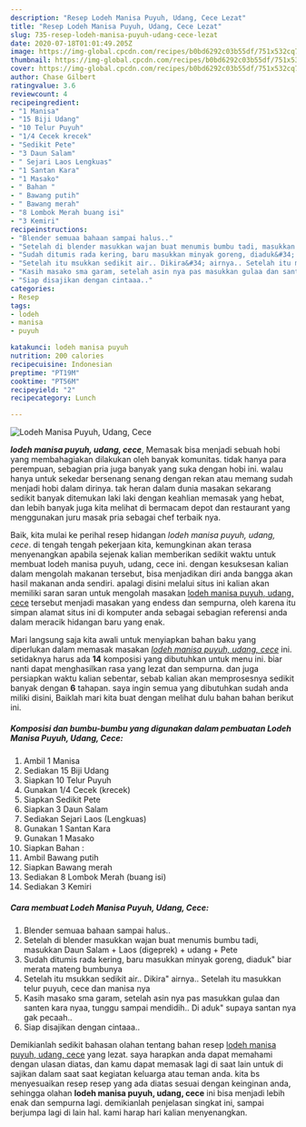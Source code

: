 ```yaml
---
description: "Resep Lodeh Manisa Puyuh, Udang, Cece Lezat"
title: "Resep Lodeh Manisa Puyuh, Udang, Cece Lezat"
slug: 735-resep-lodeh-manisa-puyuh-udang-cece-lezat
date: 2020-07-18T01:01:49.205Z
image: https://img-global.cpcdn.com/recipes/b0bd6292c03b55df/751x532cq70/lodeh-manisa-puyuh-udang-cece-foto-resep-utama.jpg
thumbnail: https://img-global.cpcdn.com/recipes/b0bd6292c03b55df/751x532cq70/lodeh-manisa-puyuh-udang-cece-foto-resep-utama.jpg
cover: https://img-global.cpcdn.com/recipes/b0bd6292c03b55df/751x532cq70/lodeh-manisa-puyuh-udang-cece-foto-resep-utama.jpg
author: Chase Gilbert
ratingvalue: 3.6
reviewcount: 4
recipeingredient:
- "1 Manisa"
- "15 Biji Udang"
- "10 Telur Puyuh"
- "1/4 Cecek krecek"
- "Sedikit Pete"
- "3 Daun Salam"
- " Sejari Laos Lengkuas"
- "1 Santan Kara"
- "1 Masako"
- " Bahan "
- " Bawang putih"
- " Bawang merah"
- "8 Lombok Merah buang isi"
- "3 Kemiri"
recipeinstructions:
- "Blender semuaa bahaan sampai halus.."
- "Setelah di blender masukkan wajan buat menumis bumbu tadi, masukkan Daun Salam + Laos (digeprek) + udang + Pete"
- "Sudah ditumis rada kering, baru masukkan minyak goreng, diaduk&#34; biar merata mateng bumbunya"
- "Setelah itu msukkan sedikit air.. Dikira&#34; airnya.. Setelah itu masukkan telur puyuh, cece dan manisa nya"
- "Kasih masako sma garam, setelah asin nya pas masukkan gulaa dan santen kara nyaa, tunggu sampai mendidih.. Di aduk&#34; supaya santan nya gak pecaah.."
- "Siap disajikan dengan cintaaa.."
categories:
- Resep
tags:
- lodeh
- manisa
- puyuh

katakunci: lodeh manisa puyuh 
nutrition: 200 calories
recipecuisine: Indonesian
preptime: "PT19M"
cooktime: "PT56M"
recipeyield: "2"
recipecategory: Lunch

---
```



![Lodeh Manisa Puyuh, Udang, Cece](https://img-global.cpcdn.com/recipes/b0bd6292c03b55df/751x532cq70/lodeh-manisa-puyuh-udang-cece-foto-resep-utama.jpg)

<b><i>lodeh manisa puyuh, udang, cece</i></b>, Memasak bisa menjadi sebuah hobi yang membahagiakan dilakukan oleh banyak komunitas. tidak hanya para perempuan, sebagian pria juga banyak yang suka dengan hobi ini. walau hanya untuk sekedar bersenang senang dengan rekan atau memang sudah menjadi hobi dalam dirinya. tak heran dalam dunia masakan sekarang sedikit banyak ditemukan laki laki dengan keahlian memasak yang hebat, dan lebih banyak juga kita melihat di bermacam depot dan restaurant yang menggunakan juru masak pria sebagai chef terbaik nya.

Baik, kita mulai ke perihal resep hidangan <i>lodeh manisa puyuh, udang, cece</i>. di tengah tengah pekerjaan kita, kemungkinan akan terasa menyenangkan apabila sejenak kalian memberikan sedikit waktu untuk membuat lodeh manisa puyuh, udang, cece ini. dengan kesuksesan kalian dalam mengolah makanan tersebut, bisa menjadikan diri anda bangga akan hasil makanan anda sendiri. apalagi disini melalui situs ini kalian akan memiliki saran saran untuk mengolah masakan <u>lodeh manisa puyuh, udang, cece</u> tersebut menjadi masakan yang endess dan sempurna, oleh karena itu simpan alamat situs ini di komputer anda sebagai sebagian referensi anda dalam meracik hidangan baru yang enak.




Mari langsung saja kita awali untuk menyiapkan bahan baku yang diperlukan dalam memasak masakan <u><i>lodeh manisa puyuh, udang, cece</i></u> ini. setidaknya harus ada <b>14</b> komposisi yang dibutuhkan untuk menu ini. biar nanti dapat menghasilkan rasa yang lezat dan sempurna. dan juga persiapkan waktu kalian sebentar, sebab kalian akan memprosesnya sedikit banyak dengan <b>6</b> tahapan. saya ingin semua yang dibutuhkan sudah anda miliki disini, Baiklah mari kita buat dengan melihat dulu bahan bahan berikut ini.

<!--inarticleads1-->

##### Komposisi dan bumbu-bumbu yang digunakan dalam pembuatan Lodeh Manisa Puyuh, Udang, Cece:

1. Ambil 1 Manisa
1. Sediakan 15 Biji Udang
1. Siapkan 10 Telur Puyuh
1. Gunakan 1/4 Cecek (krecek)
1. Siapkan Sedikit Pete
1. Siapkan 3 Daun Salam
1. Sediakan  Sejari Laos (Lengkuas)
1. Gunakan 1 Santan Kara
1. Gunakan 1 Masako
1. Siapkan  Bahan :
1. Ambil  Bawang putih
1. Siapkan  Bawang merah
1. Sediakan 8 Lombok Merah (buang isi)
1. Sediakan 3 Kemiri




<!--inarticleads2-->

##### Cara membuat Lodeh Manisa Puyuh, Udang, Cece:

1. Blender semuaa bahaan sampai halus..
1. Setelah di blender masukkan wajan buat menumis bumbu tadi, masukkan Daun Salam + Laos (digeprek) + udang + Pete
1. Sudah ditumis rada kering, baru masukkan minyak goreng, diaduk&#34; biar merata mateng bumbunya
1. Setelah itu msukkan sedikit air.. Dikira&#34; airnya.. Setelah itu masukkan telur puyuh, cece dan manisa nya
1. Kasih masako sma garam, setelah asin nya pas masukkan gulaa dan santen kara nyaa, tunggu sampai mendidih.. Di aduk&#34; supaya santan nya gak pecaah..
1. Siap disajikan dengan cintaaa..




Demikianlah sedikit bahasan olahan tentang bahan resep <u>lodeh manisa puyuh, udang, cece</u> yang lezat. saya harapkan anda dapat memahami dengan ulasan diatas, dan kamu dapat memasak lagi di saat lain untuk di sajikan dalam saat saat kegiatan keluarga atau teman anda. kita bs menyesuaikan resep resep yang ada diatas sesuai dengan keinginan anda, sehingga olahan <b>lodeh manisa puyuh, udang, cece</b> ini bisa menjadi lebih enak dan sempurna lagi. demikianlah penjelasan singkat ini, sampai berjumpa lagi di lain hal. kami harap hari kalian menyenangkan.
